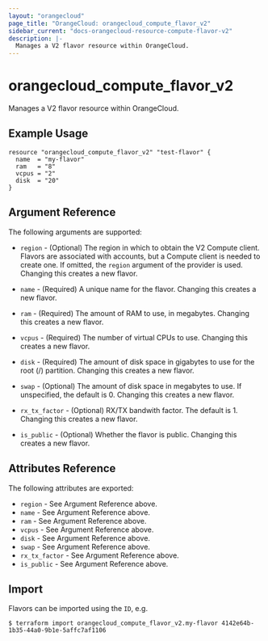 ```yaml
---
layout: "orangecloud"
page_title: "OrangeCloud: orangecloud_compute_flavor_v2"
sidebar_current: "docs-orangecloud-resource-compute-flavor-v2"
description: |-
  Manages a V2 flavor resource within OrangeCloud.
---
```


# orangecloud\_compute\_flavor_v2

Manages a V2 flavor resource within OrangeCloud.

## Example Usage

```hcl
resource "orangecloud_compute_flavor_v2" "test-flavor" {
  name  = "my-flavor"
  ram   = "8"
  vcpus = "2"
  disk  = "20"
}
```

## Argument Reference

The following arguments are supported:

* `region` - (Optional) The region in which to obtain the V2 Compute client.
    Flavors are associated with accounts, but a Compute client is needed to
    create one. If omitted, the `region` argument of the provider is used.
    Changing this creates a new flavor.

* `name` - (Required) A unique name for the flavor. Changing this creates a new
    flavor.

* `ram` - (Required) The amount of RAM to use, in megabytes. Changing this
    creates a new flavor.

* `vcpus` - (Required) The number of virtual CPUs to use. Changing this creates
    a new flavor.

* `disk` - (Required) The amount of disk space in gigabytes to use for the root
    (/) partition. Changing this creates a new flavor.

* `swap` - (Optional) The amount of disk space in megabytes to use. If
    unspecified, the default is 0. Changing this creates a new flavor.

* `rx_tx_factor` - (Optional) RX/TX bandwith factor. The default is 1. Changing
    this creates a new flavor.

* `is_public` - (Optional) Whether the flavor is public. Changing this creates
    a new flavor.

## Attributes Reference

The following attributes are exported:

* `region` - See Argument Reference above.
* `name` - See Argument Reference above.
* `ram` - See Argument Reference above.
* `vcpus` - See Argument Reference above.
* `disk` - See Argument Reference above.
* `swap` - See Argument Reference above.
* `rx_tx_factor` - See Argument Reference above.
* `is_public` - See Argument Reference above.

## Import

Flavors can be imported using the `ID`, e.g.

```
$ terraform import orangecloud_compute_flavor_v2.my-flavor 4142e64b-1b35-44a0-9b1e-5affc7af1106
```
